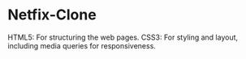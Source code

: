 # Netfix-Clone
HTML5: For structuring the web pages.  CSS3: For styling and layout, including media queries for responsiveness.

